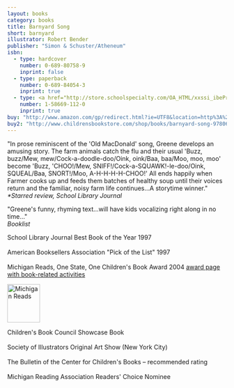 ```yaml
---
layout: books
category: books
title: Barnyard Song
short: barnyard
illustrator: Robert Bender
publisher: "Simon & Schuster/Atheneum"
isbn:
  - type: hardcover
    number: 0-689-80758-9
    inprint: false
  - type: paperback
    number: 0-689-84054-3
    inprint: true
  - type: <a href="http://store.schoolspecialty.com/OA_HTML/xxssi_ibeProductDetail.jsp?itemId=459090&itemNumber=075056" target="_blank">big book, size 16 in. x 20 in.</a>
    number: 1-58669-112-0
    inprint: true
buy: "http://www.amazon.com/gp/redirect.html?ie=UTF8&location=http%3A%2F%2Fwww.amazon.com%2FBarnyard-Song-Rhonda-Gowler-Greene%2Fdp%2F0689840543%2F&tag=rhondgowlegre-20&linkCode=ur2&camp=1789&creative=9325"
buy2: "http://www.childrensbookstore.com/shop/books/barnyard-song-9780689840548/"
---
```


"In prose reminiscent of the 'Old MacDonald' song, Greene develops an amusing story. The farm animals catch the flu and their usual 'Buzz, buzz/Mew, mew/Cock-a-doodle-doo/Oink, oink/Baa, baa/Moo, moo, moo' become 'Buzz, 'CHOO!/Mew, SNIFF!/Cock-a-SQUAWK!-le-doo/Oink, SQUEAL/Baa, SNORT!/Moo, A-H-H-H-H-CHOO!' All ends happily when Farmer cooks up and feeds them batches of healthy soup until their voices return and the familiar, noisy farm life continues…A storytime winner."  
_<span class="starred">*Starred review</span>, School Library Journal_

"Greene's funny, rhyming text…will have kids vocalizing right along in no time…"  
_Booklist_

<p class="awards">
School Library Journal Best Book of the Year 1997
<br /><br />
American Booksellers Association "Pick of the List" 1997
<br /><br />
Michigan Reads, One State, One Children's Book Award 2004 <a href="http://www.michigan.gov/libraryofmichigan/0,2351,7-160-34169_26038_31186---,00.html" target="_blank">award page with book-related activities</a>
<br /></p>
<div id="mi_reads"><img src="{{site.baseurl}}/img/mi_reads.jpg" width="75" height="88" alt="Michigan Reads" /></div><p class="awards">
Children's Book Council Showcase Book
<br /><br />
Society of Illustrators Original Art Show (New York City)
<br /><br />
The Bulletin of the Center for Children's Books – recommended rating
<br /><br />
Michigan Reading Association Readers' Choice Nominee
</p>